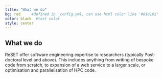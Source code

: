 ```yaml
---
title: "What we do"
bg: red     #defined in _config.yml, can use html color like '#010101'
color: black  #text color
style: center
---
```


## What we do 
ReSET offer software engineering expertise to researchers (typically Post-doctoral level and above). This includes anything from writing of bespoke code from scratch, to expansion of a web service to a larger scale, or optimisation and parallelisation of HPC code.
